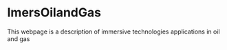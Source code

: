 # ImersOilandGas
This webpage is a description of immersive technologies applications in oil and gas
